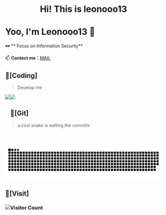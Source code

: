 <h1 align='center'> Hi! This is leonooo13</h1>
<h1> Yoo, I'm Leonooo13 👋</h1>

🕶️ ** Focus on Information Security**

📫 **Contect me：**<a href= "mailto:lidefree@qq.com">MAIL</a>
## 🌠[Coding]
> Develop me
<div>
    <img height="165" align="left" src="https://github-readme-stats.vercel.app/api?username=leonooo13&theme=calm&show_icons=true" />
    <img height="165" src="https://github-readme-stats.vercel.app/api/top-langs/?username=leonooo13&hide=html,css,Jupyter+Notebook,ruby,javascript&theme=calm&langs_count=6&layout=compact" />
</div>

## 🤖[Git]
> a cool snake is eatting the commits

<div align="center">
    
<picture>
  <source media="(prefers-color-scheme: dark)" srcset="https://raw.githubusercontent.com/leonooo13/leonooo13/output/github-contribution-grid-snake-dark.svg">
  <source media="(prefers-color-scheme: light)" srcset="https://raw.githubusercontent.com/leonooo13/leonooo13/output/github-contribution-grid-snake.svg">
  <img alt="github contribution grid snake animation" src="https://raw.githubusercontent.com/leonooo13/leonooo13/output/github-contribution-grid-snake.svg">
</picture>
    
</div>

## 🥵[Visit]
<h3 align='left'>

![Visitor Count](https://profile-counter.glitch.me/leonooo13/count.svg)

</h3>
